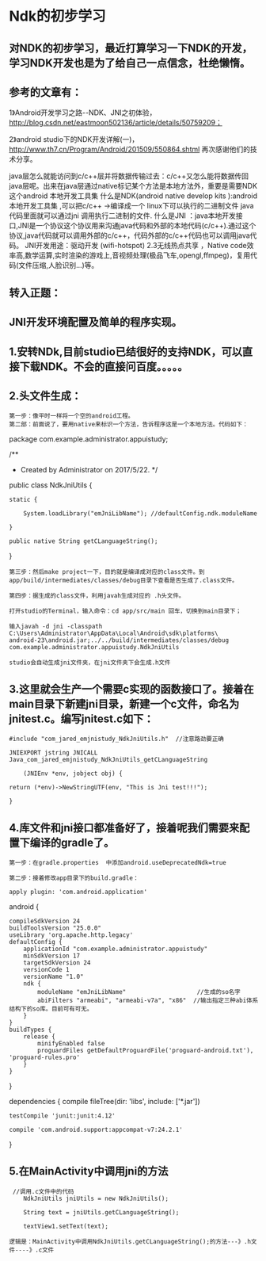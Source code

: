 
Ndk的初步学习
=============================
对NDK的初步学习，最近打算学习一下NDK的开发，学习NDK开发也是为了给自己一点信念，杜绝懒惰。
-------------------------------------------------------------------------------
## 参考的文章有：
1》Android开发学习之路--NDK、JNI之初体验，http://blog.csdn.net/eastmoon502136/article/details/50759209；

2》android studio下的NDK开发详解(一)，http://www.th7.cn/Program/Android/201509/550864.shtml
再次感谢他们的技术分享。

java层怎么就能访问到c/c++层并将数据传输过去：c/c++又怎么能将数据传回java层呢。出来在java层通过native标记某个方法是本地方法外，重要是需要NDK这个android 本地开发工具集 
什么是NDK(android native develop kits ):android 本地开发工具集 ,可以把c/c++ ->编译成一个 linux下可以执行的二进制文件 java代码里面就可以通过jni 调用执行二进制的文件.
什么是JNI ：java本地开发接口,JNI是一个协议这个协议用来沟通java代码和外部的本地代码(c/c++).通过这个协议,java代码就可以调用外部的c/c++，代码外部的c/c++代码也可以调用java代码。
JNI开发用途：驱动开发 (wifi-hotspot) 2.3无线热点共享  ，Native code效率高,数学运算,实时渲染的游戏上,音视频处理(极品飞车,opengl,ffmpeg)，复用代码(文件压缩,人脸识别…)等。

转入正题：
--------------------
JNI开发环境配置及简单的程序实现。
----------------------------
## 1.安转NDk,目前studio已结很好的支持NDK，可以直接下载NDK。不会的直接问百度。。。。。
## 2.头文件生成：
    第一步：像平时一样将一个空的android工程。
    第二部：前面说了，要用native来标识一个方法，告诉程序这是一个本地方法。代码如下：
 package com.example.administrator.appuistudy;
 

/**
 * Created by Administrator on 2017/5/22.
 */
 
public class NdkJniUtils  {

    static {
    
        System.loadLibrary("emJniLibName"); //defaultConfig.ndk.moduleName
        
    }

    public native String getCLanguageString();
    
}

    第三步：然后make project一下，目的就是编译成对应的class文件。到app/build/intermediates/classes/debug目录下查看是否生成了.class文件。
    
    第四步：据生成的class文件，利用javah生成对应的 .h头文件。
    
    打开studio的Terminal，输入命令：cd app/src/main 回车，切换到main目录下；
    
    输入javah -d jni -classpath C:\Users\Administrator\AppData\Local\Android\sdk\platforms\
    android-23\android.jar;../../build/intermediates/classes/debug com.example.administrator.appuistudy.NdkJniUtils
    
    studio会自动生成jni文件夹，在jni文件夹下会生成.h文件
## 3.这里就会生产一个需要c实现的函数接口了。接着在main目录下新建jni目录，新建一个c文件，命名为jnitest.c。编写jnitest.c如下：
    
    #include "com_jared_emjnistudy_NdkJniUtils.h"  //注意路劲要正确
  
    JNIEXPORT jstring JNICALL Java_com_jared_emjnistudy_NdkJniUtils_getCLanguageString  

        (JNIEnv *env, jobject obj) {  
        
    return (*env)->NewStringUTF(env, "This is Jni test!!!");  
    
    } 
    
## 4.库文件和jni接口都准备好了，接着呢我们需要来配置下编译的gradle了。

    第一步：在gradle.properties  中添加android.useDeprecatedNdk=true 
    
    第二步：接着修改app目录下的build.gradle：
    
    apply plugin: 'com.android.application'

android {

    compileSdkVersion 24
    buildToolsVersion "25.0.0"
    useLibrary 'org.apache.http.legacy'
    defaultConfig {
        applicationId "com.example.administrator.appuistudy"
        minSdkVersion 17
        targetSdkVersion 24
        versionCode 1
        versionName "1.0"
        ndk {
            moduleName "emJniLibName"                    //生成的so名字
            abiFilters "armeabi", "armeabi-v7a", "x86"  //输出指定三种abi体系结构下的so库。目前可有可无。
        }
    }
    buildTypes {
        release {
            minifyEnabled false
            proguardFiles getDefaultProguardFile('proguard-android.txt'), 'proguard-rules.pro'
        }
    }
}

dependencies {
    compile fileTree(dir: 'libs', include: ['*.jar'])
    
    testCompile 'junit:junit:4.12'
    
    compile 'com.android.support:appcompat-v7:24.2.1'
    
}

## 5.在MainActivity中调用jni的方法 
     //调用.c文件中的代码
        NdkJniUtils jniUtils = new NdkJniUtils();
        
        String text = jniUtils.getCLanguageString();
        
        textView1.setText(text);
        
    逻辑是：MainActivity中调用NdkJniUtils.getCLanguageString();的方法---》.h文件----》.c文件
    
